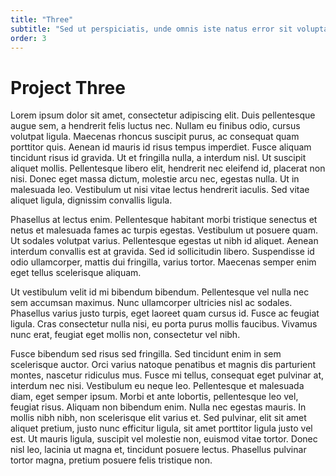 ```yaml
---
title: "Three"
subtitle: "Sed ut perspiciatis, unde omnis iste natus error sit voluptatem accusantium doloremque laudantium, totam rem aperiam eaque ipsa"
order: 3
---
```

# Project Three

Lorem ipsum dolor sit amet, consectetur adipiscing elit. Duis pellentesque augue sem, a hendrerit felis luctus nec. Nullam eu finibus odio, cursus volutpat ligula. Maecenas rhoncus suscipit purus, ac consequat quam porttitor quis. Aenean id mauris id risus tempus imperdiet. Fusce aliquam tincidunt risus id gravida. Ut et fringilla nulla, a interdum nisl. Ut suscipit aliquet mollis. Pellentesque libero elit, hendrerit nec eleifend id, placerat non nisi. Donec eget massa dictum, molestie arcu nec, egestas nulla. Ut in malesuada leo. Vestibulum ut nisi vitae lectus hendrerit iaculis. Sed vitae aliquet ligula, dignissim convallis ligula.


Phasellus at lectus enim. Pellentesque habitant morbi tristique senectus et netus et malesuada fames ac turpis egestas. Vestibulum ut posuere quam. Ut sodales volutpat varius. Pellentesque egestas ut nibh id aliquet. Aenean interdum convallis est at gravida. Sed id sollicitudin libero. Suspendisse id odio ullamcorper, mattis dui fringilla, varius tortor. Maecenas semper enim eget tellus scelerisque aliquam.

Ut vestibulum velit id mi bibendum bibendum. Pellentesque vel nulla nec sem accumsan maximus. Nunc ullamcorper ultricies nisl ac sodales. Phasellus varius justo turpis, eget laoreet quam cursus id. Fusce ac feugiat ligula. Cras consectetur nulla nisi, eu porta purus mollis faucibus. Vivamus nunc erat, feugiat eget mollis non, consectetur vel nibh.

Fusce bibendum sed risus sed fringilla. Sed tincidunt enim in sem scelerisque auctor. Orci varius natoque penatibus et magnis dis parturient montes, nascetur ridiculus mus. Fusce mi tellus, consequat eget pulvinar at, interdum nec nisi. Vestibulum eu neque leo. Pellentesque et malesuada diam, eget semper ipsum. Morbi et ante lobortis, pellentesque leo vel, feugiat risus. Aliquam non bibendum enim. Nulla nec egestas mauris. In mollis nibh nibh, non scelerisque elit varius et. Sed pulvinar, elit sit amet aliquet pretium, justo nunc efficitur ligula, sit amet porttitor ligula justo vel est. Ut mauris ligula, suscipit vel molestie non, euismod vitae tortor. Donec nisl leo, lacinia ut magna et, tincidunt posuere lectus. Phasellus pulvinar tortor magna, pretium posuere felis tristique non.
